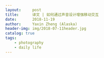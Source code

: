 ```yaml
---
layout:     post
title:      译文 | 如何通过声音设计增强移动交互
date:       2018-11-19
author:     Yaxin Zheng (Alaska)
header-img: img/2018-07-11header.jpg
catalog: true
tags:
    - photography
    - daily life
---
```

